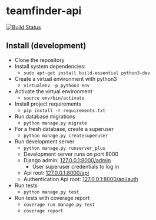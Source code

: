 # teamfinder-api
[![Build Status](https://travis-ci.org/prattl/teamfinder-api.svg?branch=master)](https://travis-ci.org/prattl/teamfinder-api)

## Install (development)
* Clone the repository
* Install system dependencies:
  * `sudo apt-get install build-essential python3-dev`
* Create a virtual environment with python3
  * `virtualenv -p python3 env`
* Activate the virtual environment
  * `source env/bin/activate`
* Install project requirements
  * `pip install -r requirements.txt`
* Run database migrations
  * `python manage.py migrate`
* For a fresh database, create a superuser
  * `python manage.py createsuperuser`
* Run development server
  * `python manage.py runserver_plus`
  * Development server runs on port 8000
  * Django admin: [127.0.0.1:8000/admin](http://127.0.0.1:8000/admin)
    * User superuser credentials to log in
  * Api root: [127.0.0.1:8000/api](http://127.0.0.1:8000/api)
  * Authentication Api root: [127.0.0.1:8000/api/auth](http://127.0.0.1:8000/api/auth)
* Run tests
  * `python manage.py test`
* Run tests with coverage report
  * `coverage run manage.py test`
  * `coverage report`

